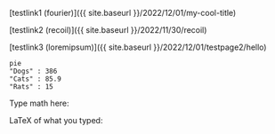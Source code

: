 
[testlink1 (fourier)]({{ site.baseurl }}/2022/12/01/my-cool-title)

[testlink2 (recoil)]({{ site.baseurl }}/2022/11/30/recoil)

[testlink3 (loremipsum)]({{ site.baseurl }}/2022/12/01/testpage2/hello)

```mermaid
pie
"Dogs" : 386
"Cats" : 85.9
"Rats" : 15
```


<script src="https://ajax.googleapis.com/ajax/libs/jquery/1.11.0/jquery.min.js"></script>
<link rel="stylesheet" href="https://xeonmc.github.io/cdn/mathquill/0.10.1/mathquill.css" crossorigin="anonymous" referrerpolicy="no-referrer" />
<script src="https://xeonmc.github.io/cdn/mathquill/0.10.1/mathquill.js" crossorigin="anonymous" referrerpolicy="no-referrer"></script>
<script>
var MQ = MathQuill.getInterface(2);
</script>
<p>Type math here: <span id="math-field"></span></p>
<p>LaTeX of what you typed: <span id="latex"></span></p>
<script>
var mathFieldSpan = document.getElementById('math-field');
var latexSpan = document.getElementById('latex');
var MQ = MathQuill.getInterface(2); // for backcompat
var mathField = MQ.MathField(mathFieldSpan, {
  spaceBehavesLikeTab: true, // configurable
  handlers: {
    edit: function() { // useful event handlers
      latexSpan.textContent = mathField.latex(); // simple API
    }
  }
});
</script>
